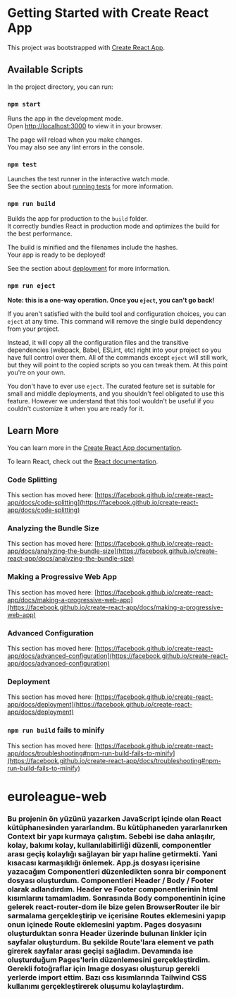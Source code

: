 # Getting Started with Create React App

This project was bootstrapped with [Create React App](https://github.com/facebook/create-react-app).

## Available Scripts

In the project directory, you can run:

### `npm start`

Runs the app in the development mode.\
Open [http://localhost:3000](http://localhost:3000) to view it in your browser.

The page will reload when you make changes.\
You may also see any lint errors in the console.

### `npm test`

Launches the test runner in the interactive watch mode.\
See the section about [running tests](https://facebook.github.io/create-react-app/docs/running-tests) for more information.

### `npm run build`

Builds the app for production to the `build` folder.\
It correctly bundles React in production mode and optimizes the build for the best performance.

The build is minified and the filenames include the hashes.\
Your app is ready to be deployed!

See the section about [deployment](https://facebook.github.io/create-react-app/docs/deployment) for more information.

### `npm run eject`

**Note: this is a one-way operation. Once you `eject`, you can't go back!**

If you aren't satisfied with the build tool and configuration choices, you can `eject` at any time. This command will remove the single build dependency from your project.

Instead, it will copy all the configuration files and the transitive dependencies (webpack, Babel, ESLint, etc) right into your project so you have full control over them. All of the commands except `eject` will still work, but they will point to the copied scripts so you can tweak them. At this point you're on your own.

You don't have to ever use `eject`. The curated feature set is suitable for small and middle deployments, and you shouldn't feel obligated to use this feature. However we understand that this tool wouldn't be useful if you couldn't customize it when you are ready for it.

## Learn More

You can learn more in the [Create React App documentation](https://facebook.github.io/create-react-app/docs/getting-started).

To learn React, check out the [React documentation](https://reactjs.org/).

### Code Splitting

This section has moved here: [https://facebook.github.io/create-react-app/docs/code-splitting](https://facebook.github.io/create-react-app/docs/code-splitting)

### Analyzing the Bundle Size

This section has moved here: [https://facebook.github.io/create-react-app/docs/analyzing-the-bundle-size](https://facebook.github.io/create-react-app/docs/analyzing-the-bundle-size)

### Making a Progressive Web App

This section has moved here: [https://facebook.github.io/create-react-app/docs/making-a-progressive-web-app](https://facebook.github.io/create-react-app/docs/making-a-progressive-web-app)

### Advanced Configuration

This section has moved here: [https://facebook.github.io/create-react-app/docs/advanced-configuration](https://facebook.github.io/create-react-app/docs/advanced-configuration)

### Deployment

This section has moved here: [https://facebook.github.io/create-react-app/docs/deployment](https://facebook.github.io/create-react-app/docs/deployment)

### `npm run build` fails to minify

This section has moved here: [https://facebook.github.io/create-react-app/docs/troubleshooting#npm-run-build-fails-to-minify](https://facebook.github.io/create-react-app/docs/troubleshooting#npm-run-build-fails-to-minify)
# euroleague-web
### Bu projenin ön yüzünü yazarken JavaScript içinde olan React kütüphanesinden yararlandım. Bu kütüphaneden yararlanırken Context bir yapı kurmaya çalıştım. Sebebi ise daha anlaşılır, kolay, bakımı kolay, kullanılabilirliği düzenli, componentler arası geçiş kolaylığı sağlayan bir yapı haline getirmekti. Yani kısacası karmaşıklığı önlemek. App.js dosyası içerisine yazacağım Componentleri düzenledikten sonra bir component dosyası oluşturdum. Componentleri Header / Body / Footer olarak adlandırdım. Header ve Footer componentlerinin html kısımlarını tamamladım. Sonrasında Body componentinin içine gelerek react-router-dom ile bize gelen BrowserRouter ile bir sarmalama gerçekleştirip ve içerisine Routes eklemesini yapıp onun içinede Route eklemesini yaptım. Pages dosyasını oluşturduktan sonra Header üzerinde bulunan linkler için sayfalar oluşturdum. Bu şekilde Route'lara element ve path girerek sayfalar arası geçişi sağladım. Devamında ise oluşturduğum Pages'lerin düzenlemesini gerçekleştirdim. Gerekli fotoğraflar için Image dosyası oluşturup gerekli yerlerde import ettim. Bazı css kısımlarında Tailwind CSS kullanımı gerçekleştirerek oluşumu kolaylaştırdım.

















